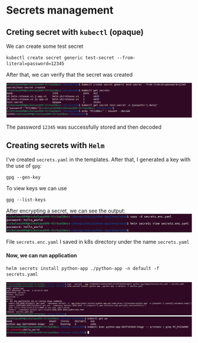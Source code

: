 # Secrets management


## Creting secret with `kubectl` (opaque)
We can create some test secret 
```
kubectl create secret generic test-secret --from-literal=password=12345
```

After that, we can verify that the secret was created

![secret verification](./readme_images/secret/opaque.png)

The password `12345` was successfully stored and then decoded

## Creating secrets with `Helm`

I've created `secrets.yaml` in the templates. After that, I 
generated a key with the use of `gpg`:
```
gpg --gen-key
```

To view keys we can use
```
gpg --list-keys
```

After encrypting a secret, we can see the output:
![view decoded secrets](./readme_images/secret/view_decode.png)

File `secrets.enc.yaml` I saved in k8s directory under the name `secrets.yaml`

#### Now, we can run application

```
helm secrets install python-app ./python-app -n default -f secrets.yaml
```

![helm install](./readme_images/secret/helm_secrets.png)
![verify](./readme_images/secret/get_po.png)